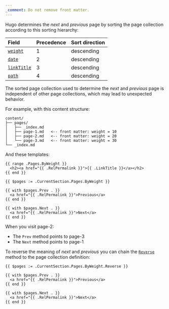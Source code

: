 ```yaml
---
_comment: Do not remove front matter.
---
```


Hugo determines the _next_ and _previous_ page by sorting the page collection according to this sorting hierarchy:

Field|Precedence|Sort direction
:--|:--|:--
[`weight`]|1|descending
[`date`]|2|descending
[`linkTitle`]|3|descending
[`path`]|4|descending

[`date`]: /methods/page/date/
[`weight`]: /methods/page/weight/
[`linkTitle`]: /methods/page/linktitle/
[`path`]: /methods/page/path/

The sorted page collection used to determine the _next_ and _previous_ page is independent of other page collections, which may lead to unexpected behavior.

For example, with this content structure:

```text
content/
├── pages/
│   ├── _index.md
│   ├── page-1.md   <-- front matter: weight = 10
│   ├── page-2.md   <-- front matter: weight = 20
│   └── page-3.md   <-- front matter: weight = 30
└── _index.md
```

And these templates:

```go-html-template {file="layouts/section.html"}
{{ range .Pages.ByWeight }}
  <h2><a href="{{ .RelPermalink }}">{{ .LinkTitle }}</a></h2>
{{ end }}
```

```go-html-template {file="layouts/page.html"}
{{ $pages := .CurrentSection.Pages.ByWeight }}

{{ with $pages.Prev . }}
  <a href="{{ .RelPermalink }}">Previous</a>
{{ end }}

{{ with $pages.Next . }}
  <a href="{{ .RelPermalink }}">Next</a>
{{ end }}
```

When you visit page-2:

- The `Prev` method points to page-3
- The `Next` method points to page-1

To reverse the meaning of _next_ and _previous_ you can chain the [`Reverse`] method to the page collection definition:

```go-html-template {file="layouts/page.html"}
{{ $pages := .CurrentSection.Pages.ByWeight.Reverse }}

{{ with $pages.Prev . }}
  <a href="{{ .RelPermalink }}">Previous</a>
{{ end }}

{{ with $pages.Next . }}
  <a href="{{ .RelPermalink }}">Next</a>
{{ end }}
```

[`Reverse`]: /methods/pages/reverse/
